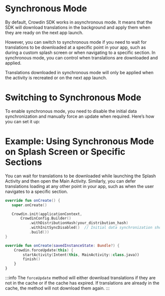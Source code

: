 # Synchronous Mode

By default, Crowdin SDK works in asynchronous mode. It means that the SDK will download translations in the background and apply them when they are ready on the next app launch.

However, you can switch to synchronous mode if you need to wait for translations to be downloaded at a specific point in your app, such as during a custom splash screen or when navigating to a specific section. In synchronous mode, you can control when translations are downloaded and applied.

Translations downloaded in synchronous mode will only be applied when the activity is recreated or on the next app launch.

# Switching to Synchronous Mode

To enable synchronous mode, you need to disable the initial data synchronization and manually force an update when required. Here’s how you can set it up:

# Example: Using Synchronous Mode on Splash Screen or Specific Sections

You can wait for translations to be downloaded while launching the Splash Activity and then open the Main Activity. Similarly, you can defer translations loading at any other point in your app, such as when the user navigates to a specific section.


```kotlin title="App.kt"
override fun onCreate() {
   super.onCreate()

   Crowdin.init(applicationContext,
       CrowdinConfig.Builder()
           .withDistributionHash(your_distribution_hash)
           .withInitSyncDisabled()  // Initial data synchronization should be disabled in this case.
           .build())
}
```

```kotlin title="YourActivity.kt"
override fun onCreate(savedInstanceState: Bundle?) {
    Crowdin.forceUpdate(this) {
        startActivity(Intent(this, MainActivity::class.java))
        finish()
    }
}
```

:::info
The `forceUpdate` method will either download translations if they are not in the cache or if the cache has expired. If translations are already in the cache, the method will not download them again.
:::
